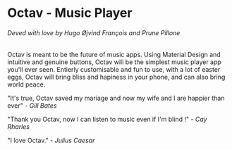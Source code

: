 # Octav - Music Player
###### Deved with love by Hugo Øjvind François and Prune Pillone

Octav is meant to be the future of music apps. Using Material Design and intuitive and genuine buttons, Octav will be the simplest music player app you'll ever seen.
Entierly customisable and fun to use, with a lot of easter eggs, Octav will bring bliss and hapiness in your phone, and can also bring world peace.


"It's true, Octav saved my mariage and now my wife and I are happier than ever" - _Gill Bates_

"Thank you Octav, now I can listen to music even if I'm blind !" - _Cay Rharles_

"I love Octav." - _Julius Caesar_
